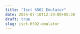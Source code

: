 ```yaml
---
title: "Isct 6502 Emulator"
date: 2024-07-10T12:39:00+05:30
draft: true
slug: isct-6502-emulator
---
```



